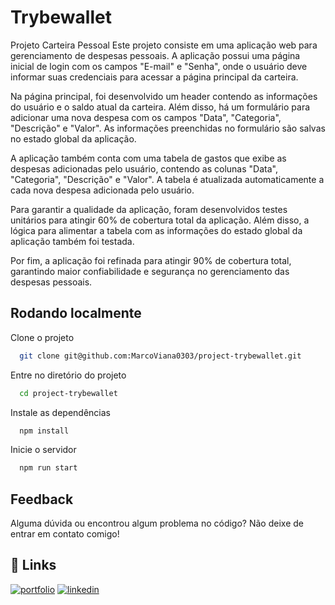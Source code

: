 
# Trybewallet

Projeto Carteira Pessoal
Este projeto consiste em uma aplicação web para gerenciamento de despesas pessoais. A aplicação possui uma página inicial de login com os campos "E-mail" e "Senha", onde o usuário deve informar suas credenciais para acessar a página principal da carteira.

Na página principal, foi desenvolvido um header contendo as informações do usuário e o saldo atual da carteira. Além disso, há um formulário para adicionar uma nova despesa com os campos "Data", "Categoria", "Descrição" e "Valor". As informações preenchidas no formulário são salvas no estado global da aplicação.

A aplicação também conta com uma tabela de gastos que exibe as despesas adicionadas pelo usuário, contendo as colunas "Data", "Categoria", "Descrição" e "Valor". A tabela é atualizada automaticamente a cada nova despesa adicionada pelo usuário.

Para garantir a qualidade da aplicação, foram desenvolvidos testes unitários para atingir 60% de cobertura total da aplicação. Além disso, a lógica para alimentar a tabela com as informações do estado global da aplicação também foi testada.

Por fim, a aplicação foi refinada para atingir 90% de cobertura total, garantindo maior confiabilidade e segurança no gerenciamento das despesas pessoais.


## Rodando localmente

Clone o projeto

```bash
  git clone git@github.com:MarcoViana0303/project-trybewallet.git
```

Entre no diretório do projeto

```bash
  cd project-trybewallet
```

Instale as dependências

```bash
  npm install
```

Inicie o servidor

```bash
  npm run start
```


## Feedback

Alguma dúvida ou encontrou algum problema no código? Não deixe de entrar em contato comigo!


## 🔗 Links
[![portfolio](https://img.shields.io/badge/my_portfolio-000?style=for-the-badge&logo=ko-fi&logoColor=white)](https://marcoviana-dev.vercel.app/)
[![linkedin](https://img.shields.io/badge/linkedin-0A66C2?style=for-the-badge&logo=linkedin&logoColor=white)](https://www.linkedin.com/in/marco-viana2022/)


